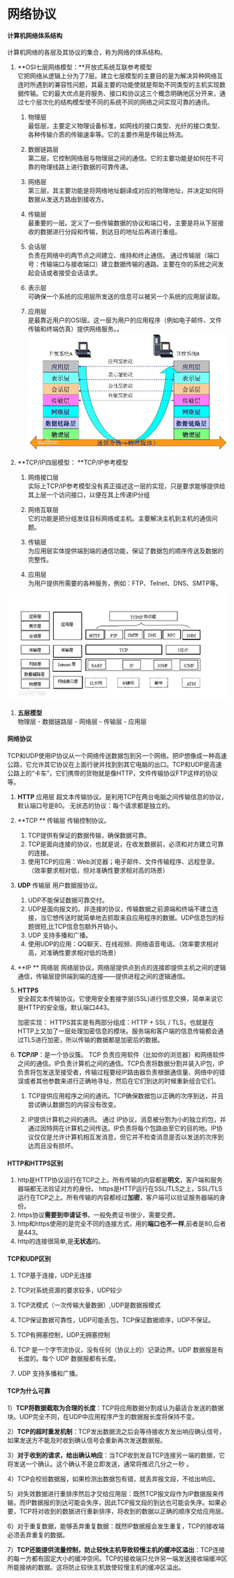 # 网络协议

#### 计算机网络体系结构

计算机网络的各层及其协议的集合，称为网络的体系结构。

1. **OSI七层网络模型：**开放式系统互联参考模型  
   它把网络从逻辑上分为了7层。建立七层模型的主要目的是为解决异种网络互连时所遇到的兼容性问题，其最主要的功能使就是帮助不同类型的主机实现数据传输。它的最大优点是将服务、接口和协议这三个概念明确地区分开来，通过七个层次化的结构模型使不同的系统不同的网络之间实现可靠的通讯。

   1. 物理层  
      最低层，主要定义物理设备标准，如网线的接口类型、光纤的接口类型、各种传输介质的传输速率等。它的主要作用是传输比特流。

   2. 数据链路层  
      第二层，它控制网络层与物理层之间的通信。它的主要功能是如何在不可靠的物理线路上进行数据的可靠传递。

   3. 网络层  
      第三层，其主要功能是将网络地址翻译成对应的物理地址，并决定如何将数据从发送方路由到接收方。

   4. 传输层  
      最重要的一层。定义了一些传输数据的协议和端口号，主要是将从下层接收的数据进行分段和传输，到达目的地址后再进行重组。

   5. 会话层  
      负责在网络中的两节点之间建立、维持和终止通信。 通过传输层（端口号：传输端口与接收端口）建立数据传输的通路。主要在你的系统之间发起会话或者接受会话请求。

   6. 表示层  
      可确保一个系统的应用层所发送的信息可以被另一个系统的应用层读取。

   7. 应用层  
      是最靠近用户的OSI层。这一层为用户的应用程序（例如电子邮件、文件传输和终端仿真）提供网络服务。。![](/assets/5d6034a85edf8db11430f4470b23dd54564e74f3.jpg)

2. **TCP/IP四层模型：  **TCP/IP参考模型

   1. 网络接口层  
         实际上TCP/IP参考模型没有真正描述这一层的实现，只是要求能够提供给其上层一个访问接口，以便在其上传递IP分组

   2. 网络互联层  
      它的功能是把分组发往目标网络或主机。主要解决主机到主机的通信问题。

   3. 传输层  
      为应用层实体提供端到端的通信功能，保证了数据包的顺序传送及数据的完整性。

   4. 应用层  
      为用户提供所需要的各种服务，例如：FTP、Telnet、DNS、SMTP等。

![](/assets/80cb39dbb6fd5266417d403ca918972bd4073647.jpg)

1. **五层模型**  
   物理层 - 数据链路层 - 网络层 - 传输层 - 应用层

#### 网络协议

TCP和UDP使用IP协议从一个网络传送数据包到另一个网络。把IP想像成一种高速公路，它允许其它协议在上面行驶并找到到其它电脑的出口。TCP和UDP是高速公路上的“卡车”，它们携带的货物就是像HTTP，文件传输协议FTP这样的协议等。

1. **HTTP**     应用层
   超文本传输协议。是利用TCP在两台电脑之间传输信息的协议，默认端口号是80。
   无状态的协议：每个请求都是独立的。
2. **TCP **      传输层
   传输控制协议。
   1. TCP提供有保证的数据传输，确保数据可靠。
   2. TCP是面向连接的协议，也就是说，在收发数据前，必须和对方建立可靠的连接。
   3. 使用TCP的应用：Web浏览器；电子邮件、文件传输程序、远程登录。（效率要求相对低，但对准确性要求相对高的场景）
3. **UDP**       传输层
   用户数据报协议。
   1. UDP不能保证数据可靠交付。
   2. UDP是面向报文的。非连接的协议，传输数据之前源端和终端不建立连接，当它想传送时就简单地去抓取来自应用程序的数据。UDP信息包的标题很短,比TCP信息包额外开销小。
   3. UDP 支持多播和广播。
   4. 使用UDP的应用：QQ聊天、在线视频、网络语音电话。（效率要求相对高，对准确性要求相对低的场景）
4. **IP   **        网络层
   网络层协议。网络层提供点到点的连接即提供主机之间的逻辑通信，传输层提供端到端的连接——提供进程之间的逻辑通信。
5. **HTTPS**  
   安全超文本传输协议。它使用安全套接字层\(SSL\)进行信息交换，简单来说它是HTTP的安全版。默认端口443。

   加密实现： HTTPS其实是有两部分组成：HTTP + SSL / TLS，也就是在HTTP上又加了一层处理加密信息的模块。服务端和客户端的信息传输都会通过TLS进行加密，所以传输的数据都是加密后的数据。

6. **TCP/IP**：是一个协议簇。
   TCP 负责应用软件（比如你的浏览器）和网络软件之间的通信。IP负责计算机之间的通信。TCP负责将数据分割并装入IP包，IP负责将包发送至接受者，传输过程要经IP路由器负责根据通信量、网络中的错误或者其他参数来进行正确地寻址，然后在它们到达的时候重新组合它们。

   1. TCP提供应用程序之间的通讯。TCP确保数据包以正确的次序到达，并且尝试确认数据包的内容没有改变。

   2. IP提供计算机之间的通讯。
      通过 IP协议，消息被分割为小的独立的包，并通过因特网在计算机之间传送。IP负责将每个包路由至它的目的地。IP协议仅仅是允许计算机相互发消息，但它并不检查消息是否以发送的次序到达而且没有损坏。

#### HTTP和HTTPS区别

1. http是HTTP协议运行在TCP之上。所有传输的内容都是**明文**，客户端和服务器端都无法验证对方的身份。
   https是HTTP运行在SSL/TLS之上，SSL/TLS运行在TCP之上。所有传输的内容都经过**加密**，客户端可以验证服务器端的身份。
2. https协议**需要到申请证书**，一般免费证书很少，需要交费。
3. http和https使用的是完全不同的连接方式，用的**端口也不一样**,前者是80,后者是443。
4. http的连接很简单,是**无状态**的。

#### TCP和UDP区别

1. TCP基于连接，UDP无连接
2. TCP对系统资源的要求较多，UDP较少
3. TCP流模式（一次传输大量数据）,UDP是数据报模式
4. TCP保证数据可靠性，UDP可能丢包，TCP保证数据顺序，UDP不保证。
5. TCP有拥塞控制，UDP无拥塞控制
6. TCP 是一个字节流协议，没有任何（协议上的）记录边界。UDP 数据报是有长度的。每个 UDP 数据报都有长度。

7. UDP 支持多播和广播。

#### TCP为什么可靠

1）**TCP将数据截取为合理的长度**：TCP将应用数据分割成认为最适合发送的数据块。UDP完全不同，在UDP中应用程序产生的数据报长度将保持不变。

2）**TCP的超时重发机制**：TCP发出数据流之后会等待接收方发出响应确认信号，如果发送方不能及时收到确认信号会重新再次发送数据报。

3）**对于收到的请求，给出确认响应**：当TCP收到发自TCP连接另一端的数据，它将发送一个确认。这个确认不是立即发送，通常将推迟几分之一秒 。

4）TCP会校验数据报，如果检测出数据包有错，就丢弃报文段，不给出响应。

5）对失效数据进行重排序然后才交给应用层：既然TCP报文段作为IP数据报来传输，而IP数据报的到达可能会失序，因此TCP报文段的到达也可能会失序。如果必要，TCP将对收到的数据进行重新排序，将收到的数据以正确的顺序交给应用层。

6）对于重复数据，能够丢弃重复数据：既然IP数据报会发生重复，TCP的接收端必须丢弃重复的数据。

7）**TCP还能提供流量控制，防止较快主机导致较慢主机的缓冲区溢出**：TCP连接的每一方都有固定大小的缓冲空间。TCP的接收端只允许另一端发送接收端缓冲区所能接纳的数据。这将防止较快主机致使较慢主机的缓冲区溢出。

